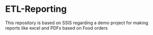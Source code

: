 # ETL-Reporting
This repository is based on SSIS regarding a demo project for making reports like excel and PDFs based on Food orders
